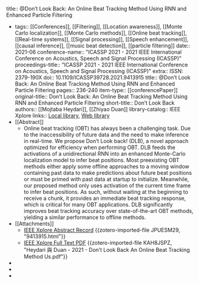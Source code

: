title:: @Don’t Look Back: An Online Beat Tracking Method Using RNN and Enhanced Particle Filtering

- tags:: [[Conferences]], [[Filtering]], [[Location awareness]], [[Monte Carlo localization]], [[Monte Carlo methods]], [[Online beat tracking]], [[Real-time systems]], [[Signal processing]], [[Speech enhancement]], [[causal inference]], [[music beat detection]], [[particle filtering]]
  date:: 2021-06
  conference-name:: "ICASSP 2021 - 2021 IEEE International Conference on Acoustics, Speech and Signal Processing (ICASSP)"
  proceedings-title:: "ICASSP 2021 - 2021 IEEE International Conference on Acoustics, Speech and Signal Processing (ICASSP)"
  extra:: ISSN: 2379-190X
  doi:: 10.1109/ICASSP39728.2021.9413915
  title:: @Don’t Look Back: An Online Beat Tracking Method Using RNN and Enhanced Particle Filtering
  pages:: 236-240
  item-type:: [[conferencePaper]]
  original-title:: Don’t Look Back: An Online Beat Tracking Method Using RNN and Enhanced Particle Filtering
  short-title:: Don’t Look Back
  authors:: [[Mojtaba Heydari]], [[Zhiyao Duan]]
  library-catalog:: IEEE Xplore
  links:: [Local library](zotero://select/library/items/HAJJB8DK), [Web library](https://www.zotero.org/users/8318477/items/HAJJB8DK)
- [[Abstract]]
	- Online beat tracking (OBT) has always been a challenging task. Due to the inaccessibility of future data and the need to make inference in real-time. We propose Don’t Look back! (DLB), a novel approach optimized for efficiency when performing OBT. DLB feeds the activations of a unidirectional RNN into an enhanced Monte-Carlo localization model to infer beat positions. Most preexisting OBT methods either apply some offline approaches to a moving window containing past data to make predictions about future beat positions or must be primed with past data at startup to initialize. Meanwhile, our proposed method only uses activation of the current time frame to infer beat positions. As such, without waiting at the beginning to receive a chunk, it provides an immediate beat tracking response, which is critical for many OBT applications. DLB significantly improves beat tracking accuracy over state-of-the-art OBT methods, yielding a similar performance to offline methods.
- [[Attachments]]
	- [IEEE Xplore Abstract Record](https://ieeexplore.ieee.org/abstract/document/9413915) {{zotero-imported-file JPUESM29, "9413915.html"}}
	- [IEEE Xplore Full Text PDF](https://ieeexplore.ieee.org/stampPDF/getPDF.jsp?tp=&arnumber=9413915&ref=aHR0cHM6Ly9pZWVleHBsb3JlLmllZWUub3JnL2Fic3RyYWN0L2RvY3VtZW50Lzk0MTM5MTU=) {{zotero-imported-file KAH8JSPZ, "Heydari 與 Duan - 2021 - Don’t Look Back An Online Beat Tracking Method Us.pdf"}}
-
-
-